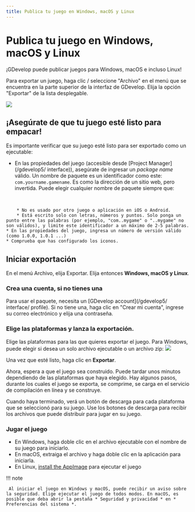 ```yaml
---
title: Publica tu juego en Windows, macOS y Linux
---
```

# Publica tu juego en Windows, macOS y Linux

¡GDevelop puede publicar juegos para Windows, macOS e incluso Linux!

Para exportar un juego, haga clic / seleccione "Archivo" en el menú que se encuentra en la parte superior de la interfaz de GDevelop. Elija la opción "Exportar" de la lista desplegable.

![](/gdevelop5/publishing/filemenuexport.png)

## ¡Asegúrate de que tu juego esté listo para empacar!

Es importante verificar que su juego esté listo para ser exportado como un ejecutable:

- En las propiedades del juego (accesible desde [Project Manager](/gdevelop5/ interface)), asegúrate de ingresar un _package name_ válido. Un nombre de paquete es un identificador como este: `com.yourname.gamename`. Es como la dirección de un sitio web, pero invertida. Puede elegir cualquier nombre de paquete siempre que:

&nbsp;

        * No es usado por otro juego o aplicación en iOS o Android.
        * Está escrito solo con letras, números y puntos. Solo ponga un punto entre las palabras (por ejemplo, "com..mygame" o "..mygame" no son válidos), y limite este identificador a un máximo de 2-5 palabras.
    * En las propiedades del juego, ingresa un número de versión válido (como 1.0.0, 1.0.1 ...)
    * Comprueba que has configurado los iconos.

## Iniciar exportación

En el menú Archivo, elija Exportar. Elija entonces **Windows, macOS y Linux**.

### Crea una cuenta, si no tienes una

Para usar el paquete, necesita un [GDevelop account](/gdevelop5/ interface/ profile). Si no tiene una, haga clic en "Crear mi cuenta", ingrese su correo electrónico y elija una contraseña.

### Elige las plataformas y lanza la exportación.

Elige las plataformas para las que quieres exportar el juego. Para Windows, puede elegir si desea un solo archivo ejecutable o un archivo zip: ![](/gdevelop5/publishing/gdevelop-export-choose-platform.png)

Una vez que esté listo, haga clic en **Exportar**.

Ahora, espera a que el juego sea construido. Puede tardar unos minutos dependiendo de las plataformas que haya elegido. Hay algunos pasos, durante los cuales el juego se exporta, se comprime, se carga en el servicio de compilación en línea y se construye.

Cuando haya terminado, verá un botón de descarga para cada plataforma que se seleccionó para su juego. Use los botones de descarga para recibir los archivos que puede distribuir para jugar en su juego.

### Jugar el juego

* En Windows, haga doble clic en el archivo ejecutable con el nombre de su juego para iniciarlo.
* En macOS, extraiga el archivo y haga doble clic en la aplicación para iniciarla.
* En Linux, [install the AppImage](https://appimage.org/) para ejecutar el juego

!!! note

     Al iniciar el juego en Windows y macOS, puede recibir un aviso sobre la seguridad. Elige ejecutar el juego de todos modos. En macOS, es posible que deba abrir la pestaña * Seguridad y privacidad * en * Preferencias del sistema *. 
